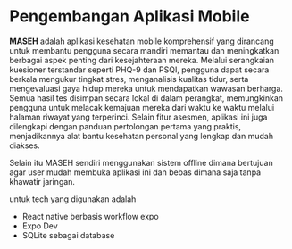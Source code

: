 # Pengembangan Aplikasi Mobile

**MASEH** adalah aplikasi kesehatan mobile komprehensif yang dirancang untuk membantu pengguna secara mandiri memantau dan meningkatkan berbagai aspek penting dari kesejahteraan mereka. Melalui serangkaian kuesioner terstandar seperti PHQ-9 dan PSQI, pengguna dapat secara berkala mengukur tingkat stres, menganalisis kualitas tidur, serta mengevaluasi gaya hidup mereka untuk mendapatkan wawasan berharga. Semua hasil tes disimpan secara lokal di dalam perangkat, memungkinkan pengguna untuk melacak kemajuan mereka dari waktu ke waktu melalui halaman riwayat yang terperinci. Selain fitur asesmen, aplikasi ini juga dilengkapi dengan panduan pertolongan pertama yang praktis, menjadikannya alat bantu kesehatan personal yang lengkap dan mudah diakses. 

Selain itu MASEH sendiri menggunakan sistem offline dimana bertujuan agar user mudah membuka aplikasi ini dan bebas dimana saja tanpa khawatir jaringan.

untuk tech yang digunakan adalah
- React native berbasis workflow expo
- Expo Dev
- SQLite sebagai database
